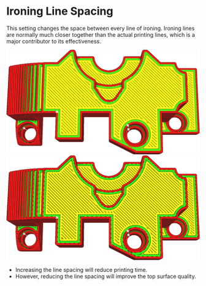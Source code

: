 Ironing Line Spacing
====
This setting changes the space between every line of ironing. Ironing lines are normally much closer together than the actual printing lines, which is a major contributor to its effectiveness.

<!--screenshot {
"image_path": "ironing_enabled_enabled.png",
"models": [
    {
        "script": "dial_brace.scad",
        "transformation": ["scale(0.5)"]
    }
],
"camera_position": [0, 14, 83],
"settings": {
    "layer_height": 0.2,
    "ironing_enabled": true
},
"colours": 64
}-->
<!--screenshot {
"image_path": "ironing_line_spacing.png",
"models": [
    {
        "script": "dial_brace.scad",
        "transformation": ["scale(0.5)"]
    }
],
"camera_position": [0, 14, 83],
"settings": {
    "layer_height": 0.2,
    "ironing_enabled": true,
    "ironing_line_spacing": 0.3
},
"colours": 64
}-->
![Normal line spacing](../images/ironing_enabled_enabled.png)
![Line spacing increased to 0.3mm](../images/ironing_line_spacing.png)

* Increasing the line spacing will reduce printing time.
* However, reducing the line spacing will improve the top surface quality.
